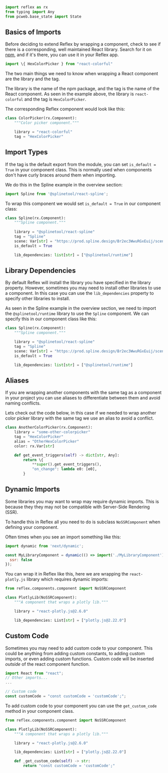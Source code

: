 ```python exec
import reflex as rx
from typing import Any
from pcweb.base_state import State
```
## Basics of Imports

Before deciding to extend Reflex by wrapping a component, check to see if there is a corresponding, well maintained React library. Search for it on [npm](https://www.npmjs.com/), and if it's there, you can use it in your Reflex app.

```javascript 
import \{ HexColorPicker } from "react-colorful"
```

The two main things we need to know when wrapping a React component are the library and the tag.

The library is the name of the npm package, and the tag is the name of the React component. As seen in the example above, the library is `react-colorful` and the tag is `HexColorPicker`.

The corresponding Reflex component would look like this:

```python
class ColorPicker(rx.Component):
    """Color picker component."""

    library = "react-colorful"
    tag = "HexColorPicker"
```

## Import Types

If the tag is the default export from the module, you can set `is_default = True` in your component class. This is normally used when components don't have curly braces around them when importing.

We do this in the Spline example in the overview section:

```javascript
import Spline from '@splinetool/react-spline';
```

To wrap this component we would set `is_default = True` in our component class:

```python
class Spline(rx.Component):
    """Spline component."""
 
    library = "@splinetool/react-spline"
    tag = "Spline"
    scene: Var[str] = "https://prod.spline.design/Br2ec3WwuRGxEuij/scene.splinecode"
    is_default = True

    lib_dependencies: list[str] = ["@splinetool/runtime"]
```

## Library Dependencies

By default Reflex will install the library you have specified in the library property. However, sometimes you may need to install other libraries to use a component. In this case you can use the `lib_dependencies` property to specify other libraries to install.


As seen in the Spline example in the overview section, we need to import the `@splinetool/runtime` library to use the `Spline` component. We can specify this in our component class like this:

```python
class Spline(rx.Component):
    """Spline component."""

    library = "@splinetool/react-spline"
    tag = "Spline"
    scene: Var[str] = "https://prod.spline.design/Br2ec3WwuRGxEuij/scene.splinecode"
    is_default = True

    lib_dependencies: list[str] = ["@splinetool/runtime"]
```


## Aliases

If you are wrapping another components with the same tag as a component in your project you can use aliases to differentiate between them and avoid naming conflicts.

Lets check out the code below, in this case if we needed to wrap another color picker library with the same tag we use an alias to avoid a conflict.

```python
class AnotherColorPicker(rx.Component):
    library = "some-other-colorpicker"
    tag = "HexColorPicker"
    alias = "OtherHexColorPicker"
    color: rx.Var[str]

    def get_event_triggers(self) -> dict[str, Any]:
        return \{
            **super().get_event_triggers(),
            "on_change": lambda e0: [e0],
        }
```

## Dynamic Imports

Some libraries you may want to wrap may require dynamic imports. This is because they they may not be compatible with Server-Side Rendering (SSR).


To handle this in Reflex all you need to do is subclass `NoSSRComponent` when defining your component.


Often times when you see an import something like this:

```javascript
import dynamic from 'next/dynamic';

const MyLibraryComponent = dynamic(() => import('./MyLibraryComponent'), {
  ssr: false
});
```

You can wrap it in Reflex like this, here we are wrapping the `react-plotly.js` library which requires dynamic imports:


```python
from reflex.components.component import NoSSRComponent

class PlotlyLib(NoSSRComponent):
    """A component that wraps a plotly lib."""

    library = "react-plotly.js@2.6.0"

    lib_dependencies: List[str] = ["plotly.js@2.22.0"]
```

## Custom Code

Sometimes you may need to add custom code to your component. This could be anything from adding custom constants, to adding custom imports, or even adding custom functions. Custom code will be inserted _outside_ of the react component function.

```javascript
import React from "react";
// Other imports...
...

// Custom code
const customCode = "const customCode = 'customCode';";
```

To add custom code to your component you can use the `get_custom_code` method in your component class.

```python
from reflex.components.component import NoSSRComponent

class PlotlyLib(NoSSRComponent):
    """A component that wraps a plotly lib."""

    library = "react-plotly.js@2.6.0"

    lib_dependencies: List[str] = ["plotly.js@2.22.0"]

    def _get_custom_code(self) -> str:
        return "const customCode = 'customCode';"
```